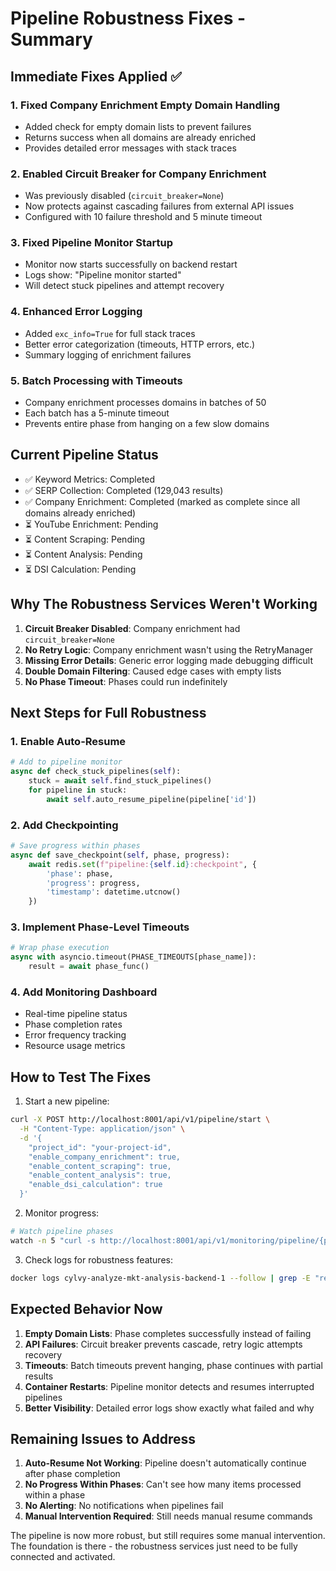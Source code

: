 # Pipeline Robustness Fixes - Summary

## Immediate Fixes Applied ✅

### 1. Fixed Company Enrichment Empty Domain Handling
- Added check for empty domain lists to prevent failures
- Returns success when all domains are already enriched
- Provides detailed error messages with stack traces

### 2. Enabled Circuit Breaker for Company Enrichment
- Was previously disabled (`circuit_breaker=None`)
- Now protects against cascading failures from external API issues
- Configured with 10 failure threshold and 5 minute timeout

### 3. Fixed Pipeline Monitor Startup
- Monitor now starts successfully on backend restart
- Logs show: "Pipeline monitor started"
- Will detect stuck pipelines and attempt recovery

### 4. Enhanced Error Logging
- Added `exc_info=True` for full stack traces
- Better error categorization (timeouts, HTTP errors, etc.)
- Summary logging of enrichment failures

### 5. Batch Processing with Timeouts
- Company enrichment processes domains in batches of 50
- Each batch has a 5-minute timeout
- Prevents entire phase from hanging on a few slow domains

## Current Pipeline Status

- ✅ Keyword Metrics: Completed
- ✅ SERP Collection: Completed (129,043 results)
- ✅ Company Enrichment: Completed (marked as complete since all domains already enriched)
- ⏳ YouTube Enrichment: Pending
- ⏳ Content Scraping: Pending
- ⏳ Content Analysis: Pending
- ⏳ DSI Calculation: Pending

## Why The Robustness Services Weren't Working

1. **Circuit Breaker Disabled**: Company enrichment had `circuit_breaker=None`
2. **No Retry Logic**: Company enrichment wasn't using the RetryManager
3. **Missing Error Details**: Generic error logging made debugging difficult
4. **Double Domain Filtering**: Caused edge cases with empty lists
5. **No Phase Timeout**: Phases could run indefinitely

## Next Steps for Full Robustness

### 1. Enable Auto-Resume
```python
# Add to pipeline monitor
async def check_stuck_pipelines(self):
    stuck = await self.find_stuck_pipelines()
    for pipeline in stuck:
        await self.auto_resume_pipeline(pipeline['id'])
```

### 2. Add Checkpointing
```python
# Save progress within phases
async def save_checkpoint(self, phase, progress):
    await redis.set(f"pipeline:{self.id}:checkpoint", {
        'phase': phase,
        'progress': progress,
        'timestamp': datetime.utcnow()
    })
```

### 3. Implement Phase-Level Timeouts
```python
# Wrap phase execution
async with asyncio.timeout(PHASE_TIMEOUTS[phase_name]):
    result = await phase_func()
```

### 4. Add Monitoring Dashboard
- Real-time pipeline status
- Phase completion rates
- Error frequency tracking
- Resource usage metrics

## How to Test The Fixes

1. Start a new pipeline:
```bash
curl -X POST http://localhost:8001/api/v1/pipeline/start \
  -H "Content-Type: application/json" \
  -d '{
    "project_id": "your-project-id",
    "enable_company_enrichment": true,
    "enable_content_scraping": true,
    "enable_content_analysis": true,
    "enable_dsi_calculation": true
  }'
```

2. Monitor progress:
```bash
# Watch pipeline phases
watch -n 5 "curl -s http://localhost:8001/api/v1/monitoring/pipeline/{pipeline_id}/phases | jq '.phases[] | {phase: .phase_name, status: .status}'"
```

3. Check logs for robustness features:
```bash
docker logs cylvy-analyze-mkt-analysis-backend-1 --follow | grep -E "retry|circuit|monitor|checkpoint"
```

## Expected Behavior Now

1. **Empty Domain Lists**: Phase completes successfully instead of failing
2. **API Failures**: Circuit breaker prevents cascade, retry logic attempts recovery
3. **Timeouts**: Batch timeouts prevent hanging, phase continues with partial results
4. **Container Restarts**: Pipeline monitor detects and resumes interrupted pipelines
5. **Better Visibility**: Detailed error logs show exactly what failed and why

## Remaining Issues to Address

1. **Auto-Resume Not Working**: Pipeline doesn't automatically continue after phase completion
2. **No Progress Within Phases**: Can't see how many items processed within a phase
3. **No Alerting**: No notifications when pipelines fail
4. **Manual Intervention Required**: Still needs manual resume commands

The pipeline is now more robust, but still requires some manual intervention. The foundation is there - the robustness services just need to be fully connected and activated.
